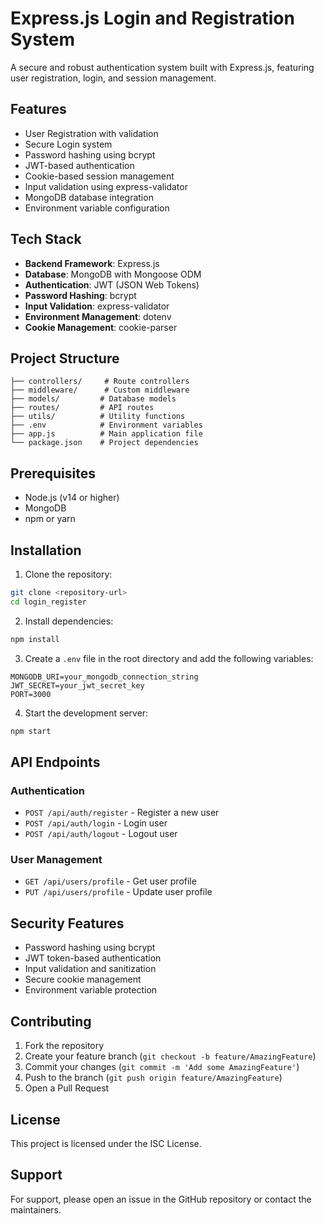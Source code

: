 # Express.js Login and Registration System

A secure and robust authentication system built with Express.js, featuring user registration, login, and session management.

## Features

- User Registration with validation
- Secure Login system
- Password hashing using bcrypt
- JWT-based authentication
- Cookie-based session management
- Input validation using express-validator
- MongoDB database integration
- Environment variable configuration

## Tech Stack

- **Backend Framework**: Express.js
- **Database**: MongoDB with Mongoose ODM
- **Authentication**: JWT (JSON Web Tokens)
- **Password Hashing**: bcrypt
- **Input Validation**: express-validator
- **Environment Management**: dotenv
- **Cookie Management**: cookie-parser

## Project Structure

```
├── controllers/     # Route controllers
├── middleware/      # Custom middleware
├── models/         # Database models
├── routes/         # API routes
├── utils/          # Utility functions
├── .env            # Environment variables
├── app.js          # Main application file
└── package.json    # Project dependencies
```

## Prerequisites

- Node.js (v14 or higher)
- MongoDB
- npm or yarn

## Installation

1. Clone the repository:

```bash
git clone <repository-url>
cd login_register
```

2. Install dependencies:

```bash
npm install
```

3. Create a `.env` file in the root directory and add the following variables:

```
MONGODB_URI=your_mongodb_connection_string
JWT_SECRET=your_jwt_secret_key
PORT=3000
```

4. Start the development server:

```bash
npm start
```

## API Endpoints

### Authentication

- `POST /api/auth/register` - Register a new user
- `POST /api/auth/login` - Login user
- `POST /api/auth/logout` - Logout user

### User Management

- `GET /api/users/profile` - Get user profile
- `PUT /api/users/profile` - Update user profile

## Security Features

- Password hashing using bcrypt
- JWT token-based authentication
- Input validation and sanitization
- Secure cookie management
- Environment variable protection

## Contributing

1. Fork the repository
2. Create your feature branch (`git checkout -b feature/AmazingFeature`)
3. Commit your changes (`git commit -m 'Add some AmazingFeature'`)
4. Push to the branch (`git push origin feature/AmazingFeature`)
5. Open a Pull Request

## License

This project is licensed under the ISC License.

## Support

For support, please open an issue in the GitHub repository or contact the maintainers.
